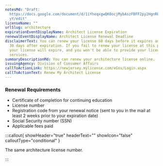 ```yaml
---
notesMd: "Draft:
  https://docs.google.com/document/d/1iYheqxgwQKOocjMybAszFBFF2py2HgnRktPGa1Zpl\
  yY/edit"
licenseName: ""
urlSlug: architecture
expirationEventDisplayName: Architect License Expiration
renewalEventDisplayName: Architect License Renewal Deadline
disclaimerText: You can renew your license 60 days before it expires and up to
  30 days after expiration. If you fail to renew your license at this point,
  your license will expire, and you won't be able to provide your licensed
  services.
summaryDescriptionMd: You can renew your architecture license online.
issuingAgency: Division of Consumer Affairs
callToActionLink: https://newjersey.mylicense.com/eGov/Login.aspx
callToActionText: Renew My Architect License
---
```


### Renewal Requirements

- Certificate of completion for continuing education
- License number
- Registration code from your renewal notice (sent to you in the mail at least 2 weeks prior to your expiration date)
- Social Security number (SSN)
- Applicable fees paid

:::callout{ showHeader="true" headerText="" showIcon="false" calloutType="conditional" }

The same architecture license number.

:::
